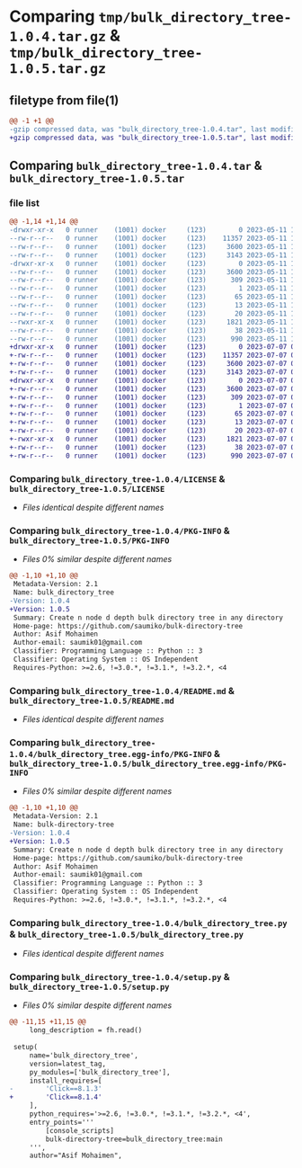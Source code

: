 # Comparing `tmp/bulk_directory_tree-1.0.4.tar.gz` & `tmp/bulk_directory_tree-1.0.5.tar.gz`

## filetype from file(1)

```diff
@@ -1 +1 @@
-gzip compressed data, was "bulk_directory_tree-1.0.4.tar", last modified: Thu May 11 10:38:10 2023, max compression
+gzip compressed data, was "bulk_directory_tree-1.0.5.tar", last modified: Fri Jul  7 05:17:10 2023, max compression
```

## Comparing `bulk_directory_tree-1.0.4.tar` & `bulk_directory_tree-1.0.5.tar`

### file list

```diff
@@ -1,14 +1,14 @@
-drwxr-xr-x   0 runner    (1001) docker     (123)        0 2023-05-11 10:38:10.885455 bulk_directory_tree-1.0.4/
--rw-r--r--   0 runner    (1001) docker     (123)    11357 2023-05-11 10:37:54.000000 bulk_directory_tree-1.0.4/LICENSE
--rw-r--r--   0 runner    (1001) docker     (123)     3600 2023-05-11 10:38:10.885455 bulk_directory_tree-1.0.4/PKG-INFO
--rw-r--r--   0 runner    (1001) docker     (123)     3143 2023-05-11 10:37:54.000000 bulk_directory_tree-1.0.4/README.md
-drwxr-xr-x   0 runner    (1001) docker     (123)        0 2023-05-11 10:38:10.885455 bulk_directory_tree-1.0.4/bulk_directory_tree.egg-info/
--rw-r--r--   0 runner    (1001) docker     (123)     3600 2023-05-11 10:38:10.000000 bulk_directory_tree-1.0.4/bulk_directory_tree.egg-info/PKG-INFO
--rw-r--r--   0 runner    (1001) docker     (123)      309 2023-05-11 10:38:10.000000 bulk_directory_tree-1.0.4/bulk_directory_tree.egg-info/SOURCES.txt
--rw-r--r--   0 runner    (1001) docker     (123)        1 2023-05-11 10:38:10.000000 bulk_directory_tree-1.0.4/bulk_directory_tree.egg-info/dependency_links.txt
--rw-r--r--   0 runner    (1001) docker     (123)       65 2023-05-11 10:38:10.000000 bulk_directory_tree-1.0.4/bulk_directory_tree.egg-info/entry_points.txt
--rw-r--r--   0 runner    (1001) docker     (123)       13 2023-05-11 10:38:10.000000 bulk_directory_tree-1.0.4/bulk_directory_tree.egg-info/requires.txt
--rw-r--r--   0 runner    (1001) docker     (123)       20 2023-05-11 10:38:10.000000 bulk_directory_tree-1.0.4/bulk_directory_tree.egg-info/top_level.txt
--rwxr-xr-x   0 runner    (1001) docker     (123)     1821 2023-05-11 10:37:54.000000 bulk_directory_tree-1.0.4/bulk_directory_tree.py
--rw-r--r--   0 runner    (1001) docker     (123)       38 2023-05-11 10:38:10.885455 bulk_directory_tree-1.0.4/setup.cfg
--rw-r--r--   0 runner    (1001) docker     (123)      990 2023-05-11 10:37:54.000000 bulk_directory_tree-1.0.4/setup.py
+drwxr-xr-x   0 runner    (1001) docker     (123)        0 2023-07-07 05:17:10.973040 bulk_directory_tree-1.0.5/
+-rw-r--r--   0 runner    (1001) docker     (123)    11357 2023-07-07 05:17:00.000000 bulk_directory_tree-1.0.5/LICENSE
+-rw-r--r--   0 runner    (1001) docker     (123)     3600 2023-07-07 05:17:10.973040 bulk_directory_tree-1.0.5/PKG-INFO
+-rw-r--r--   0 runner    (1001) docker     (123)     3143 2023-07-07 05:17:00.000000 bulk_directory_tree-1.0.5/README.md
+drwxr-xr-x   0 runner    (1001) docker     (123)        0 2023-07-07 05:17:10.973040 bulk_directory_tree-1.0.5/bulk_directory_tree.egg-info/
+-rw-r--r--   0 runner    (1001) docker     (123)     3600 2023-07-07 05:17:10.000000 bulk_directory_tree-1.0.5/bulk_directory_tree.egg-info/PKG-INFO
+-rw-r--r--   0 runner    (1001) docker     (123)      309 2023-07-07 05:17:10.000000 bulk_directory_tree-1.0.5/bulk_directory_tree.egg-info/SOURCES.txt
+-rw-r--r--   0 runner    (1001) docker     (123)        1 2023-07-07 05:17:10.000000 bulk_directory_tree-1.0.5/bulk_directory_tree.egg-info/dependency_links.txt
+-rw-r--r--   0 runner    (1001) docker     (123)       65 2023-07-07 05:17:10.000000 bulk_directory_tree-1.0.5/bulk_directory_tree.egg-info/entry_points.txt
+-rw-r--r--   0 runner    (1001) docker     (123)       13 2023-07-07 05:17:10.000000 bulk_directory_tree-1.0.5/bulk_directory_tree.egg-info/requires.txt
+-rw-r--r--   0 runner    (1001) docker     (123)       20 2023-07-07 05:17:10.000000 bulk_directory_tree-1.0.5/bulk_directory_tree.egg-info/top_level.txt
+-rwxr-xr-x   0 runner    (1001) docker     (123)     1821 2023-07-07 05:17:00.000000 bulk_directory_tree-1.0.5/bulk_directory_tree.py
+-rw-r--r--   0 runner    (1001) docker     (123)       38 2023-07-07 05:17:10.973040 bulk_directory_tree-1.0.5/setup.cfg
+-rw-r--r--   0 runner    (1001) docker     (123)      990 2023-07-07 05:17:00.000000 bulk_directory_tree-1.0.5/setup.py
```

### Comparing `bulk_directory_tree-1.0.4/LICENSE` & `bulk_directory_tree-1.0.5/LICENSE`

 * *Files identical despite different names*

### Comparing `bulk_directory_tree-1.0.4/PKG-INFO` & `bulk_directory_tree-1.0.5/PKG-INFO`

 * *Files 0% similar despite different names*

```diff
@@ -1,10 +1,10 @@
 Metadata-Version: 2.1
 Name: bulk_directory_tree
-Version: 1.0.4
+Version: 1.0.5
 Summary: Create n node d depth bulk directory tree in any directory
 Home-page: https://github.com/saumiko/bulk-directory-tree
 Author: Asif Mohaimen
 Author-email: saumik01@gmail.com
 Classifier: Programming Language :: Python :: 3
 Classifier: Operating System :: OS Independent
 Requires-Python: >=2.6, !=3.0.*, !=3.1.*, !=3.2.*, <4
```

### Comparing `bulk_directory_tree-1.0.4/README.md` & `bulk_directory_tree-1.0.5/README.md`

 * *Files identical despite different names*

### Comparing `bulk_directory_tree-1.0.4/bulk_directory_tree.egg-info/PKG-INFO` & `bulk_directory_tree-1.0.5/bulk_directory_tree.egg-info/PKG-INFO`

 * *Files 0% similar despite different names*

```diff
@@ -1,10 +1,10 @@
 Metadata-Version: 2.1
 Name: bulk-directory-tree
-Version: 1.0.4
+Version: 1.0.5
 Summary: Create n node d depth bulk directory tree in any directory
 Home-page: https://github.com/saumiko/bulk-directory-tree
 Author: Asif Mohaimen
 Author-email: saumik01@gmail.com
 Classifier: Programming Language :: Python :: 3
 Classifier: Operating System :: OS Independent
 Requires-Python: >=2.6, !=3.0.*, !=3.1.*, !=3.2.*, <4
```

### Comparing `bulk_directory_tree-1.0.4/bulk_directory_tree.py` & `bulk_directory_tree-1.0.5/bulk_directory_tree.py`

 * *Files identical despite different names*

### Comparing `bulk_directory_tree-1.0.4/setup.py` & `bulk_directory_tree-1.0.5/setup.py`

 * *Files 0% similar despite different names*

```diff
@@ -11,15 +11,15 @@
     long_description = fh.read()
 
 setup(
     name='bulk_directory_tree',
     version=latest_tag,
     py_modules=['bulk_directory_tree'],
     install_requires=[
-        'Click==8.1.3'
+        'Click==8.1.4'
     ],
     python_requires='>=2.6, !=3.0.*, !=3.1.*, !=3.2.*, <4',
     entry_points='''
         [console_scripts]
         bulk-directory-tree=bulk_directory_tree:main
     ''',
     author="Asif Mohaimen",
```

